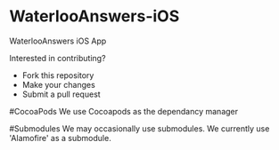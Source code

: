 # WaterlooAnswers-iOS
WaterlooAnswers iOS App

Interested in contributing?
- Fork this repository
- Make your changes
- Submit a pull request

#CocoaPods
We use Cocoapods as the dependancy manager

#Submodules
We may occasionally use submodules. We currently use 'Alamofire' as a submodule.
